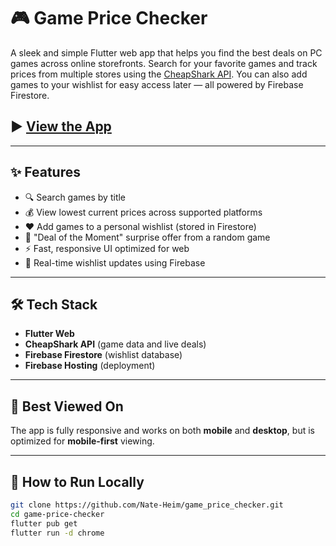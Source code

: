 # 🎮 Game Price Checker

A sleek and simple Flutter web app that helps you find the best deals on PC games across online storefronts. Search for your favorite games and track prices from multiple stores using the [CheapShark API](https://www.cheapshark.com/api). You can also add games to your wishlist for easy access later — all powered by Firebase Firestore.

## ▶️ [View the App](https://game-price-checker.web.app)

---

## ✨ Features

- 🔍 Search games by title
- 💰 View lowest current prices across supported platforms
- ❤️ Add games to a personal wishlist (stored in Firestore)
- 🎁 "Deal of the Moment" surprise offer from a random game
- ⚡ Fast, responsive UI optimized for web
- 🔄 Real-time wishlist updates using Firebase

---

## 🛠️ Tech Stack

- **Flutter Web**
- **CheapShark API** (game data and live deals)
- **Firebase Firestore** (wishlist database)
- **Firebase Hosting** (deployment)

---

## 📱 Best Viewed On

The app is fully responsive and works on both **mobile** and **desktop**, but is optimized for **mobile-first** viewing.

---

## 📂 How to Run Locally

```bash
git clone https://github.com/Nate-Heim/game_price_checker.git
cd game-price-checker
flutter pub get
flutter run -d chrome
